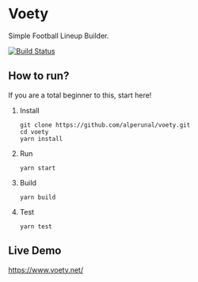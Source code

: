Voety
===
Simple Football Lineup Builder.

[![Build Status](https://travis-ci.org/alperunal/voet.svg?branch=master)](https://travis-ci.org/alperunal/voet)

How to run?
---

If you are a total beginner to this, start here!

1. Install

    ```
    git clone https://github.com/alperunal/voety.git
    cd voety
    yarn install
    ```

2. Run

    `yarn start`

3. Build

    `yarn build`

4. Test

    `yarn test`


Live Demo
---

https://www.voety.net/
